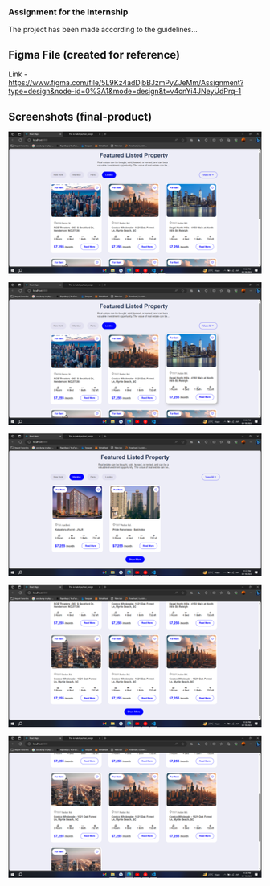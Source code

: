 ### Assignment for the Internship

The project has been made according to the guidelines...

## Figma File (created for reference)

Link - https://www.figma.com/file/5L9Kz4adDjbBJzmPyZJeMm/Assignment?type=design&node-id=0%3A1&mode=design&t=v4cnYi4JNeyUdPrq-1


## Screenshots (final-product)

![CHEESE!](src\assets\Screenshots\1.png)

![CHEESE!](src\assets\Screenshots\2.png)

![CHEESE!](src\assets\Screenshots\3.png)

![CHEESE!](src\assets\Screenshots\4.png)

![CHEESE!](src\assets\Screenshots\5.png)